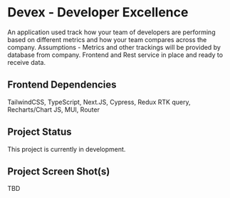 # Devex - Developer Excellence
An application used track how your team of developers are performing based on different metrics and how your team compares across the company.
Assumptions - Metrics and other trackings will be provided by database from company.
Frontend and Rest service in place and ready to receive data.


## Frontend Dependencies
TailwindCSS, TypeScript, Next.JS, Cypress, Redux RTK query, Recharts/Chart JS, MUI, Router


## Project Status
This project is currently in development. 


## Project Screen Shot(s)  
TBD
